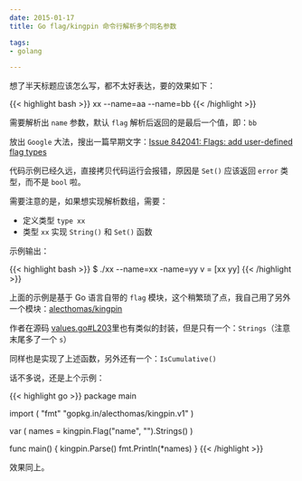 ```yaml
---
date: 2015-01-17
title: Go flag/kingpin 命令行解析多个同名参数

tags:
- golang

---
```


想了半天标题应该怎么写，都不太好表达，要的效果如下：

{{< highlight bash >}}
xx --name=aa --name=bb
{{< /highlight >}}

需要解析出 `name` 参数，默认 `flag` 解析后返回的是最后一个值，即：`bb`

放出 `Google` 大法，搜出一篇早期文字：[Issue 842041: Flags: add user-defined flag types](https://codereview.appspot.com/842041)

代码示例已经久远，直接拷贝代码运行会报错，原因是 `Set()` 应该返回 `error` 类型，而不是 `bool` 啦。

需要注意的是，如果想实现解析数组，需要：

* 定义类型 `type xx`
* 类型 `xx` 实现 `String()` 和 `Set()` 函数

示例输出：

{{< highlight bash >}}
$ ./xx --name=xx -name=yy
v = [xx yy]
{{< /highlight >}}

上面的示例是基于 Go 语言自带的 `flag` 模块，这个稍繁琐了点，我自己用了另外一个模块：[alecthomas/kingpin](https://github.com/alecthomas/kingpin)

作者在源码 [values.go#L203](https://github.com/alecthomas/kingpin/blob/master/values.go#L203)里也有类似的封装，但是只有一个：`Strings`（注意末尾多了一个 `s`）

同样也是实现了上述函数，另外还有一个：`IsCumulative()`

话不多说，还是上个示例：

{{< highlight go >}}
package main

import (
        "fmt"
        "gopkg.in/alecthomas/kingpin.v1"
)

var (
        names = kingpin.Flag("name", "").Strings()
)

func main() {
        kingpin.Parse()
        fmt.Println(*names)
}
{{< /highlight >}}

效果同上。



